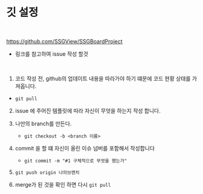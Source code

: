 # 깃 설정

<br>

https://github.com/SSGView/SSGBoardProject
- 링크를 참고하여 issue 작성 할것

<br>

1. 코드 작성 전, github의 업데이트 내용을 따라가야 하기 떄문에 코드 현황 상태를 가져옵니다.
- `git pull`


2. issue 에 주어진 템플릿에 따라 자신이 무엇을 하는지 작성 합니다.
3. 나만의 branch를 만든다.
    - `git checkout -b <branch 이름>`
5. commit 을 할 떄 자신이 올린 이슈 넘버를 포함해서 작성합니다
    - `git commit -m "#1 구체적으로 무엇을 했는가"`

6. `git push origin 나의브랜치`
7. merge가 된 것을 확인 하면 다시 `git pull`